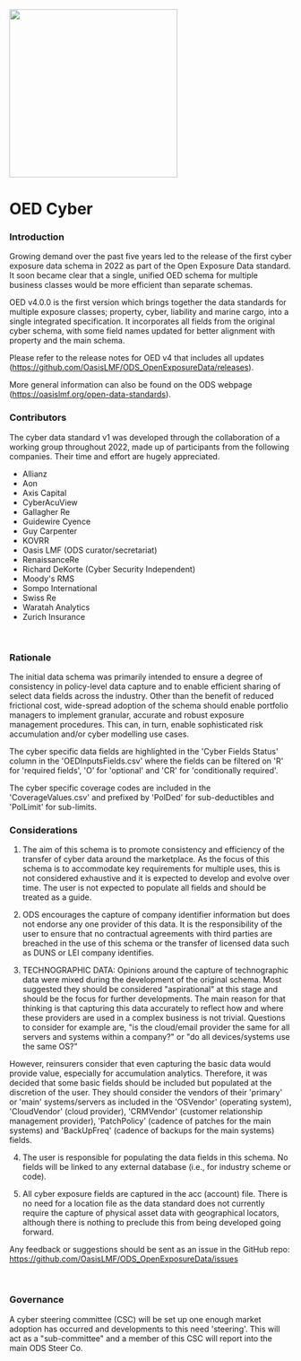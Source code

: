 <img src="https://github.com/OasisLMF/OpenDataStandards/blob/master/images/ODS_LOGO.png" width = "300" />


# OED Cyber

### Introduction

Growing demand over the past five years led to the release of the first cyber exposure data schema in 2022 as part of the Open Exposure Data standard. It soon became clear that a single, unified OED schema for multiple business classes would be more efficient than separate schemas.

OED v4.0.0 is the first version which brings together the data standards for multiple exposure classes; property, cyber, liability and marine cargo, into a single integrated specification. It incorporates all fields from the original cyber schema, with some field names updated for better alignment with property and the main schema.

Please refer to the release notes for OED v4 that includes all updates (https://github.com/OasisLMF/ODS_OpenExposureData/releases).

More general information can also be found on the ODS webpage (https://oasislmf.org/open-data-standards).

### Contributors

The cyber data standard v1 was developed through the collaboration of a working group throughout 2022, made up of participants from the following companies. Their time and effort are hugely appreciated. 

* Allianz
* Aon
* Axis Capital
* CyberAcuView
* Gallagher Re
* Guidewire Cyence
* Guy Carpenter
* KOVRR
* Oasis LMF (ODS curator/secretariat)
* RenaissanceRe
* Richard DeKorte (Cyber Security Independent)
* Moody's RMS
* Sompo International
* Swiss Re
* Waratah Analytics
* Zurich Insurance

&nbsp;

### Rationale

The initial data schema was primarily intended to ensure a degree of consistency in policy-level data capture and to enable efficient sharing of select data fields across the industry. Other than the benefit of reduced frictional cost, wide-spread adoption of the schema should enable portfolio managers to implement granular, accurate and robust exposure management procedures. This can, in turn, enable sophisticated risk accumulation and/or cyber modelling use cases.

The cyber specific data fields are highlighted in the 'Cyber Fields Status' column in the 'OEDInputsFields.csv' where the fields can be filtered on 'R' for 'required fields', 'O' for 'optional' and 'CR' for 'conditionally required'. 

The cyber specific coverage codes are included in the 'CoverageValues.csv' and prefixed by 'PolDed' for sub-deductibles and 'PolLimit' for sub-limits.

### Considerations

1. The aim of this schema is to promote consistency and efficiency of the transfer of cyber data around the marketplace. As the focus of this schema is to accommodate key requirements for multiple uses, this is not considered exhaustive and it is expected to develop and evolve over time. The user is not expected to populate all fields and should be treated as a guide. 

2. ODS encourages the capture of company identifier information but does not endorse any one provider of this data.  It is the responsibility of the user to ensure that no contractual agreements with third parties are breached in the use of this schema or the transfer of licensed data such as DUNS or LEI company identifies.

3. TECHNOGRAPHIC DATA: Opinions around the capture of technographic data were mixed during the development of the original schema. Most suggested they should be considered "aspirational" at this stage and should be the focus for further developments. The main reason for that thinking is that capturing this data accurately to reflect how and where these providers are used in a complex business is not trivial. Questions to consider for example are, "is the cloud/email provider the same for all servers and systems within a company?" or "do all devices/systems use the same OS?"

However, reinsurers consider that even capturing the basic data would provide value, especially for accumulation analytics. Therefore, it was decided that some basic fields should be included but populated at the discretion of the user. 
They should consider the vendors of their 'primary' or 'main' systems/servers as included in the 'OSVendor' (operating system), 'CloudVendor' (cloud provider), 'CRMVendor' (customer relationship management provider), 'PatchPolicy' (cadence of patches for the main systems) and 'BackUpFreq' (cadence of backups for the main systems) fields.

4. The user is responsible for populating the data fields in this schema. No fields will be linked to any external database (i.e., for industry scheme or code).

5. All cyber exposure fields are captured in the acc (account) file. There is no need for a location file as the data standard does not currently require the capture of physical asset data with geographical locators, although there is nothing to preclude this from being developed going forward.
   
Any feedback or suggestions should be sent as an issue in the GitHub repo: https://github.com/OasisLMF/ODS_OpenExposureData/issues

&nbsp;


### Governance

A cyber steering committee (CSC) will be set up one enough market adoption has occurred and developments to this need 'steering'. This will act as a "sub-committee" and a member of this CSC will report into the main ODS Steer Co.

